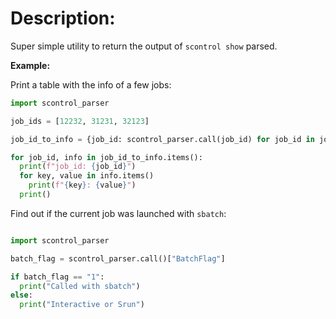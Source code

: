 # Description:

Super simple utility to return the output of `scontrol show` parsed. 

**Example:**

Print a table with the info of a few jobs:
```python
import scontrol_parser

job_ids = [12232, 31231, 32123]

job_id_to_info = {job_id: scontrol_parser.call(job_id) for job_id in job_ids}

for job_id, info in job_id_to_info.items():
  print(f"job_id: {job_id}")
  for key, value in info.items()
    print(f"{key}: {value}")
  print()
```

Find out if the current job was launched with `sbatch`:
```python

import scontrol_parser

batch_flag = scontrol_parser.call()["BatchFlag"]

if batch_flag == "1":
  print("Called with sbatch")
else:
  print("Interactive or Srun")
  
```
